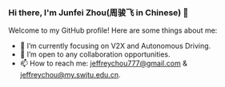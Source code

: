 
### Hi there, I'm Junfei Zhou(周骏飞 in Chinese) 👋

<!--
**jeffreychou777/jeffreychou777** is a ✨ _special_ ✨ repository because its `README.md` (this file) appears on your GitHub profile.

Here are some ideas to get you started:

- 🔭 I’m currently working on ...
- 💬 Ask me about [topics or projects you are interested in].
- 🌱 I’m currently learning ...
- 👯 I’m looking to collaborate on ...
- 🤔 I’m looking for help with ...
- 💬 Ask me about ...
- 📫 How to reach me: ...
- 😄 Pronouns: ...
- ⚡ Fun fact: ...
- ⚡ Fun fact: [a fun fact about you].
-->

Welcome to my GitHub profile! Here are some things about me:

- 🌱 I’m currently focusing on V2X and Autonomous Driving.
- 👯 I’m open to any collaboration opportunities.
- 📫 How to reach me: jeffreychou777@gmail.com & jeffreychou@my.swjtu.edu.cn.
